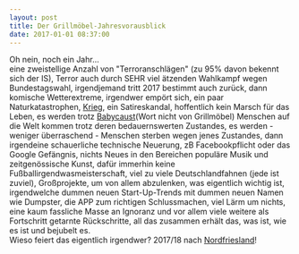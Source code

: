```yaml
---
layout: post
title: Der Grillmöbel-Jahresvorausblick
date: 2017-01-01 08:37:00
---
```


Oh nein, noch ein Jahr...<br>
eine zweistellige Anzahl von "Terroranschlägen" (zu 95% davon bekennt sich der IS), Terror auch durch SEHR viel ätzenden Wahlkampf wegen Bundestagswahl, irgendjemand tritt 2017 bestimmt auch zurück, dann komische Wetterextreme, irgendwer empört sich, ein paar Naturkatastrophen, [Krieg](https://de.wikipedia.org/wiki/Liste_der_andauernden_Kriege_und_Konflikte), ein Satireskandal, hoffentlich kein Marsch für das Leben, es werden trotz [Babycaust](http://www.lto.de/recht/nachrichten/n/egmr-3690-10-abtreibung-babycaust-flugblaetter-klinik-meinungsfreiheit/)(Wort nicht von Grillmöbel) Menschen auf die Welt kommen trotz deren bedauernswerten Zustandes, es werden - weniger überraschend - Menschen sterben wegen jenes Zustandes, dann irgendeine schauerliche technische Neuerung, zB Facebookpflicht oder das Google Gefängnis, nichts Neues in den Bereichen populäre Musik und zeitgenössische Kunst, dafür immerhin keine Fußballirgendwasmeisterschaft, viel zu viele Deutschlandfahnen (jede ist zuviel), Großprojekte, um von allem abzulenken, was eigentlich wichtig ist, irgendwelche dummen neuen Start-Up-Trends mit dummen neuen Namen wie Dumpster, die APP zum richtigen Schlussmachen, viel Lärm um nichts, eine kaum fassliche Masse an Ignoranz und vor allem viele weitere als Fortschritt getarnte Rückschritte, all das zusammen erhält das, was ist, wie es ist und bejubelt es.<br>
Wieso feiert das eigentlich irgendwer? 2017/18 nach [Nordfriesland](https://de.wikipedia.org/wiki/Silvester#Deutschland)!
